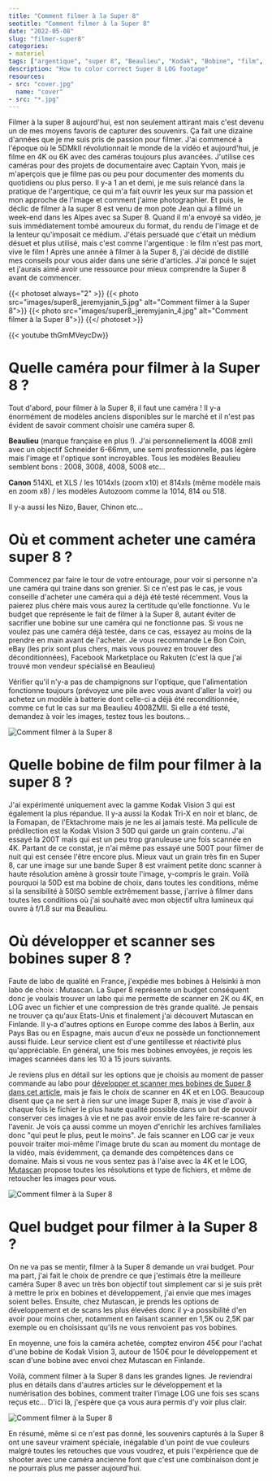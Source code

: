 ```yaml
---
title: "Comment filmer à la Super 8"
seotitle: "Comment filmer à la Super 8"
date: "2022-05-08"
slug: "filmer-super8"
categories:
- materiel
tags: ["argentique", "super 8", "Beaulieu", "Kodak", "Bobine", "film", "Mutascan", "labo", "caméra", "Kodak Vision 3" ]
description: "How to color correct Super 8 LOG footage"
resources:
- src: "cover.jpg"
  name: "cover"
- src: "*.jpg"
---
```


Filmer à la super 8 aujourd'hui, est non seulement attirant mais c'est devenu un de mes moyens favoris de capturer des souvenirs. Ça fait une dizaine d'années que je me suis pris de passion pour  filmer. J'ai commencé à l'époque où le 5DMkII révolutionnait le monde de la vidéo et aujourd'hui, je filme en 4K ou 6K avec des caméras toujours plus avancées. J'utilise ces caméras pour des projets de documentaire avec Captain Yvon, mais je m'aperçois que je filme pas ou peu pour documenter des moments du quotidiens ou plus perso. Il y-a 1 an et demi, je me suis relancé dans la pratique de l'argentique, ce qui m'a fait ouvrir les yeux sur ma passion et mon approche de l'image et comment j'aime photographier. Et puis, le déclic de filmer à la super 8 est venu de mon pote Jean qui a filmé un week-end dans les Alpes avec sa Super 8. Quand il m'a envoyé sa vidéo, je suis immédiatement tombé amoureux du format, du rendu de l'image et de la lenteur qu'imposait ce médium. J'étais persuadé que c'était un médium désuet et plus utilisé, mais c'est comme l'argentique : le film n'est pas mort, vive le film !
Après une année à filmer à la Super 8, j'ai décidé de distillé mes conseils pour vous aider dans une série d'articles. J'ai poncé le sujet et j'aurais aimé avoir une ressource pour mieux comprendre la Super 8 avant de commencer.

{{< photoset always="2" >}} {{< photo src="images/super8_jeremyjanin_5.jpg" alt="Comment filmer à la Super 8">}} {{< photo src="images/super8_jeremyjanin_4.jpg" alt="Comment filmer à la Super 8">}} {{</ photoset >}}

<div>
{{< youtube thGmMVeycDw}}
</div>

# Quelle caméra pour filmer à la Super 8 ?

Tout d'abord, pour filmer à la Super 8, il faut une caméra ! Il y-a énormément de modèles anciens disponibles sur le marché et il n'est pas évident de savoir comment choisir une caméra super 8. 

**Beaulieu** (marque française en plus !). J'ai personnellement la 4008 zmII avec un objectif Schneider 6-66mm, une semi professionnelle, pas légère mais l'image et l'optique sont incroyables. Tous les modèles Beaulieu semblent bons : 2008, 3008, 4008, 5008 etc...

**Canon** 514XL et XLS / les 1014xls (zoom x10) et 814xls (même modèle mais en zoom x8) / les modèles Autozoom comme la 1014, 814 ou 518.

Il y-a aussi les Nizo, Bauer, Chinon etc...


# Où et comment acheter une caméra super 8 ?

Commencez par faire le tour de votre entourage, pour voir si personne n'a une caméra qui traine dans son grenier. Si ce n'est pas le cas, je vous conseille d'acheter une caméra qui a déjà été testé récemment. Vous la paierez plus chère mais vous aurez la certitude qu'elle fonctionne. Vu le budget que représente le fait de filmer à la Super 8, autant éviter de sacrifier une bobine sur une caméra qui ne fonctionne pas. Si vous ne voulez pas une caméra déjà testée, dans ce cas, essayez au moins de la prendre en main avant de l'acheter. Je vous recommande Le Bon Coin, eBay (les prix sont plus chers, mais vous pouvez en trouver des déconditionnées), Facebook Marketplace ou Rakuten (c'est là que j'ai trouvé mon vendeur spécialisé en Beaulieu)

Vérifier qu'il n'y-a pas de champignons sur l'optique, que l'alimentation fonctionne toujours (prévoyez une pile avec vous avant d'aller la voir) ou achetez un modèle à batterie dont celle-ci a déjà été reconditionnée, comme ce fut le cas sur ma Beaulieu 4008ZMII. Si elle a été testé, demandez à voir les images, testez tous les boutons...

![Comment filmer à la Super 8](images/super8_jeremyjanin.gif)

# Quelle bobine de film pour filmer à la super 8 ? 

J'ai expérimenté uniquement avec la gamme Kodak Vision 3 qui est également la plus répandue. Il y-a aussi la Kodak Tri-X en noir et blanc, de la Fomapan, de l'Ektachrome mais je ne les ai jamais testé. Ma pellicule de prédilection est la Kodak Vision 3 50D qui garde un grain contenu. J'ai essayé la 200T mais qui est un peu trop granuleuse une fois scannée en 4K. Partant de ce constat, je n'ai même pas essayé une 500T pour filmer de nuit qui est censée l'être encore plus. Mieux vaut un grain très fin en Super 8, car une image sur une bande Super 8 est vraiment petite donc scanner à haute résolution amène à grossir toute l'image, y-compris le grain. Voilà pourquoi la 50D est ma bobine de choix, dans toutes les conditions, même si la sensibilité à 50ISO semble extrêmement basse, j'arrive à filmer dans toutes les conditions où j'ai souhaité avec mon objectif ultra lumineux qui ouvre à f/1.8 sur ma Beaulieu.

# Où développer et scanner ses bobines super 8 ? 

Faute de labo de qualité en France, j'expédie mes bobines à Helsinki à mon labo de choix : Mutascan. La Super 8 représente un budget conséquent donc je voulais trouver un labo qui me permette de scanner en 2K ou 4K, en LOG avec un fichier et une compression de très grande qualité. Je pensais ne trouver ça qu'aux Etats-Unis et finalement j'ai découvert Mutascan en Finlande. Il y-a d'autres options en Europe comme des labos à Berlin, aux Pays Bas ou en Espagne, mais aucun d'eux ne possède un fonctionnement aussi fluide. Leur service client est d'une gentillesse et réactivité plus qu'appréciable. En général, une fois mes bobines envoyées, je reçois les images scannées dans les 10 à 15 jours suivants. 

Je reviens plus en détail sur les options que je choisis au moment de passer commande au labo pour [développer et scanner mes bobines de Super 8 dans cet article](http://jeremyjanin.com/developper-scanner-super8), mais je fais le choix de scanner en 4K et en LOG. Beaucoup disent que ça ne sert à rien sur une image Super 8, mais je vise d'avoir à chaque fois le fichier le plus haute qualité possible dans un but de pouvoir conserver ces images à vie et ne pas avoir envie de les faire re-scanner à l'avenir. Je vois ça aussi comme un moyen d'enrichir les archives familiales donc "qui peut le plus, peut le moins". Je fais scanner en LOG car je veux pouvoir traiter moi-même l'image brute du scan au moment du montage de la vidéo, mais évidemment, ça demande des compétences dans ce domaine. Mais si vous ne vous sentez pas à l'aise avec la 4K et le LOG, [Mutascan](http://mutascan.film) propose toutes les résolutions et type de fichiers, et même de retoucher les images pour vous. 

![Comment filmer à la Super 8](images/super8newyork_jeremyjanin.gif)

# Quel budget pour filmer à la Super 8 ? 

On ne va pas se mentir, filmer à la Super 8 demande un vrai budget. Pour ma part, j'ai fait le choix de prendre ce que j'estimais être la meilleure caméra Super 8 avec un très bon objectif tout simplement car si je suis prêt à mettre le prix en bobines et développement, j'ai envie que mes images soient belles. Ensuite, chez Mutascan, je prends les options de développement et de scans les plus élevées donc il y-a possibilité d'en avoir pour moins cher, notamment en faisant scanner en 1,5K ou 2,5K par exemple ou en choisissant qu'ils ne vous renvoient pas vos bobines.

En moyenne, une fois la caméra achetée, comptez environ 45€ pour l'achat d'une bobine de Kodak Vision 3, autour de 150€ pour le développement et scan d'une bobine avec envoi chez Mutascan en Finlande. 

Voilà, comment filmer à la Super 8 dans les grandes lignes. Je reviendrai plus en détails dans d'autres articles sur le développement et la numérisation des bobines, comment traiter l'image LOG une fois ses scans reçus etc... D'ici là, j'espère que ça vous aura permis d'y voir plus clair. 

![Comment filmer à la Super 8](images/super8_jeremyjanin_3.jpg)

En résumé, même si ce n'est pas donné, les souvenirs capturés à la Super 8 ont une saveur vraiment spéciale, inégalable d'un point de vue couleurs malgré toutes les retouches que vous voudrez, et puis l'expérience que de shooter avec une caméra ancienne font que c'est une combinaison dont je ne pourrais plus me passer aujourd'hui.


